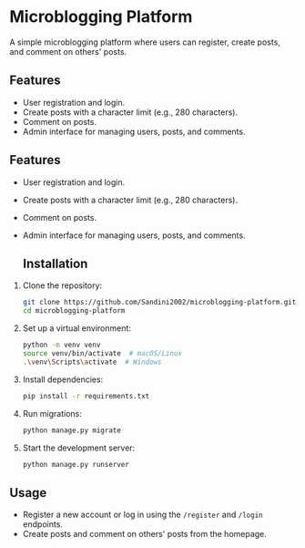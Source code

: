 # Microblogging Platform

A simple microblogging platform where users can register, create posts, and comment on others' posts.

## Features
- User registration and login.
- Create posts with a character limit (e.g., 280 characters).
- Comment on posts.
- Admin interface for managing users, posts, and comments.

## Features
- User registration and login.
- Create posts with a character limit (e.g., 280 characters).
- Comment on posts.
- Admin interface for managing users, posts, and comments.

  ## Installation

1. Clone the repository:
   ```bash
   git clone https://github.com/Sandini2002/microblogging-platform.git
   cd microblogging-platform
   ```

2. Set up a virtual environment:
   ```bash
   python -m venv venv
   source venv/bin/activate  # macOS/Linux
   .\venv\Scripts\activate  # Windows
   ```

3. Install dependencies:
   ```bash
   pip install -r requirements.txt
   ```

4. Run migrations:
   ```bash
   python manage.py migrate
   ```

5. Start the development server:
   ```bash
   python manage.py runserver
   ```
## Usage

- Register a new account or log in using the `/register` and `/login` endpoints.
- Create posts and comment on others' posts from the homepage.

